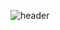 ![header](https://capsule-render.vercel.app/api?type=venom&color=FD866E&height=300&section=header&text=EMBKSM%20&fontSize=90&animation=twinkling&desc=Aspiring_embedded_system_developer&fontColor=FFF)


